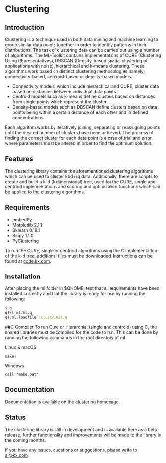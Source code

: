# Clustering

## Introduction

Clustering is a technique used in both data mining and machine learning to group similar data points together in order to identify patterns in their distributions. The task of clustering data can be carried out using a number of algorithms. The ML-Toolkit contains implementations of CURE (Clustering Using REpresentatives), DBSCAN (Density-based spatial clustering of applications with noise), hierarchical and k-means clustering. These algorithms work based on distinct clustering methodologies namely; connectivity-based, centroid-based or density-based models.

-   Connectivity models, which include hierarchical and CURE, cluster data based on distances between individual data points.
-   Centroid models such as k-means define clusters based on distances from single points which represent the cluster.
-   Density-based models such as DBSCAN define clusters based on data points being within a certain distance of each other and in defined concentrations.

Each algorithm works by iteratively joining, separating or reassigning points until the desired number of clusters have been achieved. The process of finding the correct cluster for each data point is a case of trial and error, where parameters must be altered in order to find the optimum solution.

## Features

The clustering library contains the aforementioned clustering algorithms which can be used to cluster kbd+/q data. Additionally, there are scripts to create and build a k-d (k dimensional) tree, used for the CURE, single and centroid implementations and scoring and optimization functions which can be applied to the clustering algorithms.

## Requirements

- embedPy
- Matplotlib 2.1.1
- Sklearn 0.19.1
- Scipy 1.1.0
- PyClustering

To run the CURE, single or centroid algorithms using the C implementation of the k-d tree, additional files must be downloaded. Instructions can be found at [code.kx.com](https://code.kx.com/v2/interfaces/c-client-for-q/#linux).

## Installation
After placing the ml folder in $QHOME, test that all requirements have been installed correctly and that the library is ready for use by running the following:

```q
$ q
q)\l ml/ml.q
q).ml.loadfile`:clust/init.q
```
##C Compiler
To run Cure or Hierarchial (single and centroid) using C, the shared libraries must be compiled for the code to run. This can be done by running the following commands in the root directory of ml

Linux & macOS
```
make
```

Windows
```
call "make.bat"
```

## Documentation

Documentation is available on the [clustering](https://code.kx.com/v2/ml/toolkit/clustering/algos/) homepage.

## Status
  
The clustering library is still in development and is available here as a beta release, further functionality and improvements will be made to the library in the coming months.

If you have any issues, questions or suggestions, please write to ai@kx.com.
